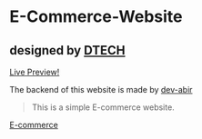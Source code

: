 # E-Commerce-Website
## designed by [DTECH](https://github.com/dev-dtech)
[Live Preview!](https://dev-bros.github.io/E-Commerce-Website/)

The backend of this website is made by [dev-abir](https://github.com/dev-abir)

>This is a simple E-commerce website.

[E-commerce](https://en.wikipedia.org/wiki/E-commerce)





